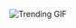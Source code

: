![Trending GIF](https://media0.giphy.com/media/v1.Y2lkPThiYjIxNzcyaDhtbGlrN3h3M2ZmZmc3bWk4Y2hsNm4xeXY4NTE2dDE0a20zdmo1biZlcD12MV9naWZzX3NlYXJjaCZjdD1n/2jMtpIi8mhE8ctiMtK/giphy.gif)
